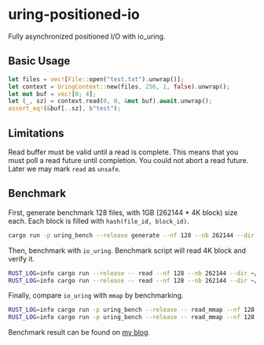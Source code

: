 # uring-positioned-io

Fully asynchronized positioned I/O with io_uring.

## Basic Usage

```rust
let files = vec![File::open("test.txt").unwrap()];
let context = UringContext::new(files, 256, 1, false).unwrap();
let mut buf = vec![0; 4];
let (_, sz) = context.read(0, 0, &mut buf).await.unwrap();
assert_eq!(&buf[..sz], b"test");
```

## Limitations

Read buffer must be valid until a read is complete. This means that you must
poll a read future until completion. You could not abort a read future. Later
we may mark `read` as `unsafe`.

## Benchmark

First, generate benchmark 128 files, with 1GB (262144 * 4K block) size each. Each block is filled
with `hash(file_id, block_id)`.

```bash
cargo run -p uring_bench --release generate --nf 128 --nb 262144 --dir ~/Work/uring_bench
```

Then, benchmark with `io_uring`. Benchmark script will read 4K block and verify it.

```bash
RUST_LOG=info cargo run --release -- read --nf 128 --nb 262144 --dir ~/Work/uring_bench --duration 60 --concurrent 32 --ql 512
RUST_LOG=info cargo run --release -- read --nf 128 --nb 262144 --dir ~/Work/uring_bench --duration 60 --concurrent 512 --ql 512
```

Finally, compare `io_uring` with `mmap` by benchmarking.

```bash
RUST_LOG=info cargo run -p uring_bench --release -- read_mmap --nf 128 --nb 262144 --dir ~/Work/uring_bench --duration 60 --threads 8
RUST_LOG=info cargo run -p uring_bench --release -- read_mmap --nf 128 --nb 262144 --dir ~/Work/uring_bench --duration 60 --threads 32
```

Benchmark result can be found on [my blog](https://www.skyzh.dev/posts/articles/2021-01-30-async-random-read-with-rust/).
